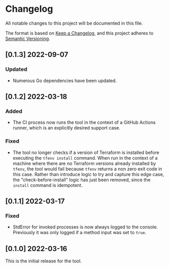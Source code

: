 # Changelog
All notable changes to this project will be documented in this file.

The format is based on [Keep a Changelog](https://keepachangelog.com/en/1.0.0/),
and this project adheres to [Semantic Versioning](https://semver.org/spec/v2.0.0.html).

## [0.1.3] 2022-09-07

### Updated
* Numerous Go dependencies have been updated.


## [0.1.2] 2022-03-18

### Added
* The CI process now runs the tool in the context of a GitHub Actions runner, which is an explicitly desired support case.

### Fixed
* The tool no longer checks if a version of Terraform is installed before executing the `tfenv install` command.
  When run in the context of a machine where there are no Terraform versions already installed by `tfenv`, the tool 
  would fail because `tfenv` returns a non zero exit code in this case. Rather than introduce logic to try and capture
  this edge case, the "check-before-install" logic has just been removed, since the `install` command is idempotent.
  
## [0.1.1] 2022-03-17

### Fixed
* StdError for invoked processes is now always logged to the console. Previously it was only logged if a method input was set to `true`.

## [0.1.0] 2022-03-16

This is the initial release for the tool.
